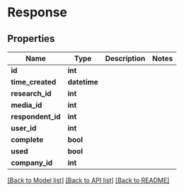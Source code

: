 # Response

## Properties
Name | Type | Description | Notes
------------ | ------------- | ------------- | -------------
**id** | **int** |  | 
**time_created** | **datetime** |  | 
**research_id** | **int** |  | 
**media_id** | **int** |  | 
**respondent_id** | **int** |  | 
**user_id** | **int** |  | 
**complete** | **bool** |  | 
**used** | **bool** |  | 
**company_id** | **int** |  | 

[[Back to Model list]](../README.md#documentation-for-models) [[Back to API list]](../README.md#documentation-for-api-endpoints) [[Back to README]](../README.md)


